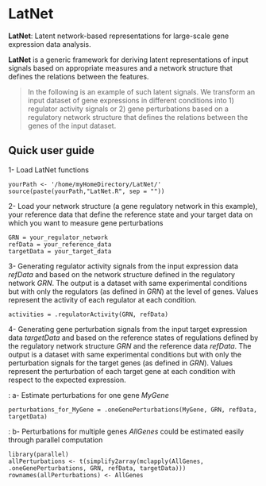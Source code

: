 # LatNet
**LatNet**: Latent network-based representations for large-scale gene expression data analysis.

**LatNet** is a generic framework for deriving latent representations of input signals based on appropriate measures and a network structure that defines the relations between the features.

> In the following is an example of such latent signals. We transform an input dataset of gene expressions in different conditions into 1) regulator activity signals or 2) gene perturbations based on a regulatory network structure that defines the relations between the genes of the input dataset.

## Quick user guide

1- Load LatNet functions
```
yourPath <- '/home/myHomeDirectory/LatNet/'
source(paste(yourPath,"LatNet.R", sep = ""))
```

2- Load your network structure (a gene regulatory network in this example), your reference data that define the reference state and your target data on which you want to measure gene perturbations
```
GRN = your_regulator_network
refData = your_reference_data
targetData = your_target_data
```

3- Generating regulator activity signals from the input expression data *refData* and based on the network structure defined in the regulatory network *GRN*. The output is a dataset with same experimental conditions but with only the regulators (as defined in *GRN*) at the level of genes. Values represent the activity of each regulator at each condition.  
```
activities = .regulatorActivity(GRN, refData)
```

4- Generating gene perturbation signals from the input target expression data *targetData* and based on the reference states of regulations defined by the regulatory network structure *GRN* and the reference data *refData*. The output is a dataset with same experimental conditions but with only the perturbation signals for the target genes (as defined in *GRN*). Values represent the perturbation of each target gene at each condition with respect to the expected expression.

: a- Estimate perturbations for one gene *MyGene*
```
perturbations_for_MyGene = .oneGenePerturbations(MyGene, GRN, refData, targetData)
```
: b- Perturbations for multiple genes *AllGenes* could be estimated easily through parallel computation
```
library(parallel)
allPerturbations <- t(simplify2array(mclapply(AllGenes, .oneGenePerturbations, GRN, refData, targetData)))
rownames(allPerturbations) <- AllGenes
```
